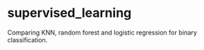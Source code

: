 # supervised_learning
Comparing KNN, random forest and logistic regression for binary classification.

